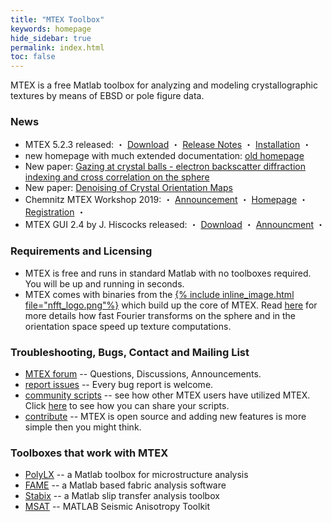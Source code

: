 ```yaml
---
title: "MTEX Toolbox"
keywords: homepage
hide_sidebar: true
permalink: index.html
toc: false
---
```


MTEX is a free Matlab toolbox for analyzing and modeling crystallographic textures by means of EBSD or pole figure data.

### News
* MTEX 5.2.3 released: ・ [Download](https://github.com/mtex-toolbox/mtex/releases/download/mtex-5.2.3/mtex-5.2.3.zip) ・ [Release Notes](changelog.html) ・ [Installation](download) ・
* new homepage with much extended documentation: [old homepage](https://mtex-toolbox.github.io/HomepageOld)
* New paper: [Gazing at crystal balls - electron backscatter diffraction indexing and cross correlation on the sphere](https://www-user.tu-chemnitz.de/~rahi/paper/gazingAtCrystalBalls.pdf)
* New paper: [Denoising of Crystal Orientation Maps](https://www-user.tu-chemnitz.de/~rahi/paper/denoising.pdf)
* Chemnitz MTEX Workshop 2019: ・ [Announcement](https://groups.google.com/forum/#!topic/mtexmail/XkXVO2wRN3M) ・ [Homepage](http://www-user.tu-chemnitz.de/~rahi/mtexWorkshop19) ・  [Registration](http://www-user.tu-chemnitz.de/~rahi/mtexWorkshop19/registration.php) ・
* MTEX GUI 2.4 by J. Hiscocks released: ・ [Download](https://www.researchgate.net/profile/Jessica_Hiscocks/publication/327848702_MTEX_GUI_for_EBSD_and_Pole_Figure_Plotting_Rev_24/data/5ba97639299bf13e604a3c43/Annotate2p4.zip) ・ [Announcment](https://www.researchgate.net/publication/327848702_MTEX_GUI_for_EBSD_and_Pole_Figure_Plotting_Rev_24) ・

### Requirements and Licensing

* MTEX is free and runs in standard Matlab with no toolboxes required. You will
be up and running in seconds.
* MTEX comes with binaries from the [{% include inline_image.html file="nfft_logo.png"%}](https://www-user.tu-chemnitz.de/~potts/nfft/) which build up the core of MTEX. Read [here]() for more details how fast Fourier transforms on the sphere and in the orientation space speed up texture computations.

### Troubleshooting, Bugs, Contact and Mailing List


 * [MTEX forum](https://groups.google.com/forum/?fromgroups=#!forum/mtexmail)
  -- Questions, Discussions, Announcements.
 * [report issues](https://github.com/mtex-toolbox/mtex/issues) -- Every bug
   report is welcome.
 * [community scripts](https://gist.github.com/search?utf8=%E2%9C%93&q=%23mtexScript)
   -- see how other MTEX users have utilized MTEX. Click [here](scripts) to see how
   you can share your scripts.
 * [contribute](https://github.com/mtex-toolbox/mtex) -- MTEX is open
   source and adding new features is more simple then you might think.

### Toolboxes that work with MTEX

* [PolyLX](http://petrol.natur.cuni.cz/~ondro/polylx) -- a Matlab toolbox for microstructure
  analysis
* [FAME](http://peternell.org/archive.html) -- a Matlab based fabric analysis
software
* [Stabix](https://github.com/stabix/stabix) -- a Matlab slip transfer analysis toolbox
* [MSAT](https://github.com/andreww/MSAT) -- MATLAB Seismic Anisotropy Toolkit
